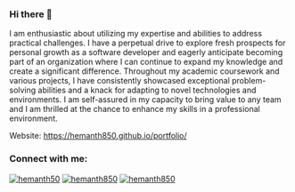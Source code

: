 ### Hi there 👋
I am enthusiastic about utilizing my expertise and abilities to address practical challenges. I have a perpetual drive to explore fresh prospects for personal growth as a software developer and eagerly anticipate becoming part of an organization where I can continue to expand my knowledge and create a significant difference. Throughout my academic coursework and various projects, I have consistently showcased exceptional problem-solving abilities and a knack for adapting to novel technologies and environments. I am self-assured in my capacity to bring value to any team and I am thrilled at the chance to enhance my skills in a professional environment.

Website: https://hemanth850.github.io/portfolio/

### Connect with me:
<div align="">
<a href="https://www.linkedin.com/in/hemanthga/"><img align="center" src="https://skillicons.dev/icons?i=linkedin" alt="hemanth50" /></a>
<a href="https://www.twitter.com/hemanth850">
<img align="center" src="https://skillicons.dev/icons?i=twitter" alt="hemanth850" /></a>
<a href="mailto:hemanthga850@gmail.com">
<img align="center" src="https://skillicons.dev/icons?i=rocket" alt="hemanth850" /></a>
<div>


<!--
**hemanth850/hemanth850** is a ✨ _special_ ✨ repository because its `README.md` (this file) appears on your GitHub profile.

Here are some ideas to get you started:

- 🔭 I’m currently working on ...
- 🌱 I’m currently learning ...
- 👯 I’m looking to collaborate on ...
- 🤔 I’m looking for help with ...
- 💬 Ask me about ...
- 📫 How to reach me: ...
- 😄 Pronouns: ...
- ⚡ Fun fact: ...
-->
